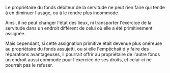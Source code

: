   
 Le propriétaire du fonds débiteur de la servitude ne peut rien faire qui tende à en diminuer l'usage, ou à le rendre plus incommode.  

  
 Ainsi, il ne peut changer l'état des lieux, ni transporter l'exercice de la servitude dans un endroit différent de celui où elle a été primitivement assignée.   

  
 Mais cependant, si cette assignation primitive était devenue plus onéreuse au propriétaire du fonds assujetti, ou si elle l'empêchait d'y faire des réparations avantageuses, il pourrait offrir au propriétaire de l'autre fonds un endroit aussi commode pour l'exercice de ses droits, et celui-ci ne pourrait pas le refuser.  
